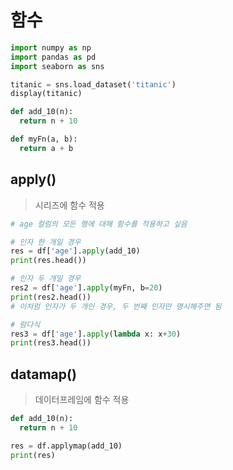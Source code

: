 # 함수

```py
import numpy as np
import pandas as pd
import seaborn as sns

titanic = sns.load_dataset('titanic')
display(titanic)

def add_10(n):
  return n + 10

def myFn(a, b):
  return a + b
```

## apply()
> 시리즈에 함수 적용

```py
# age 컬럼의 모든 행에 대해 함수를 적용하고 싶음

# 인자 한 개일 경우
res = df['age'].apply(add_10)
print(res.head())

# 인자 두 개일 경우
res2 = df['age'].apply(myFn, b=20)
print(res2.head())
# 이처럼 인자가 두 개인 경우, 두 번째 인자만 명시해주면 됨

# 람다식
res3 = df['age'].apply(lambda x: x+30)
print(res3.head())
```

## datamap()
> 데이터프레임에 함수 적용

```py
def add_10(n):
  return n + 10

res = df.applymap(add_10)
print(res)
```